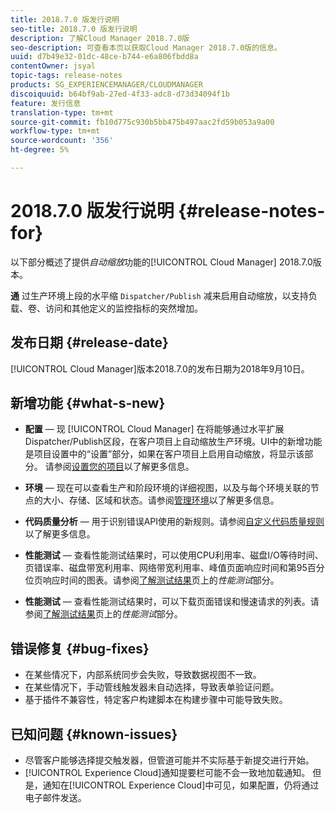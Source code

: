 ```yaml
---
title: 2018.7.0 版发行说明
seo-title: 2018.7.0 版发行说明
description: 了解Cloud Manager 2018.7.0版
seo-description: 可查看本页以获取Cloud Manager 2018.7.0版的信息。
uuid: d7b49e32-01dc-48ce-b744-e6a806fbdd8a
contentOwner: jsyal
topic-tags: release-notes
products: SG_EXPERIENCEMANAGER/CLOUDMANAGER
discoiquuid: b64bf9ab-27ed-4f33-adc8-d73d34094f1b
feature: 发行信息
translation-type: tm+mt
source-git-commit: fb10d775c930b5bb475b497aac2fd59b053a9a00
workflow-type: tm+mt
source-wordcount: '356'
ht-degree: 5%

---
```



# 2018.7.0 版发行说明 {#release-notes-for}

以下部分概述了提供&#x200B;*自动缩放*&#x200B;功能的[!UICONTROL Cloud Manager] 2018.7.0版本。

**通** 过生产环境上段的水平缩 `Dispatcher/Publish` 减来启用自动缩放，以支持负载、卷、访问和其他定义的监控指标的突然增加。

## 发布日期 {#release-date}

[!UICONTROL Cloud Manager]版本2018.7.0的发布日期为2018年9月10日。

## 新增功能 {#what-s-new}

* **配置**  — 现 [!UICONTROL Cloud Manager] 在将能够通过水平扩展Dispatcher/Publish区段，在客户项目上自动缩放生产环境。UI中的新增功能是项目设置中的“设置”部分，如果在客户项目上启用自动缩放，将显示该部分。 请参阅[设置您的项目](setting-up-program.md)以了解更多信息。

* **环境**  — 现在可以查看生产和阶段环境的详细视图，以及与每个环境关联的节点的大小、存储、区域和状态。请参阅[管理环境](manage-your-environment.md)以了解更多信息。

* **代码质量分析**  — 用于识别错误API使用的新规则。请参阅[自定义代码质量规则](custom-code-quality-rules.md)以了解更多信息。

* **性能测试**  — 查看性能测试结果时，可以使用CPU利用率、磁盘I/O等待时间、页错误率、磁盘带宽利用率、网络带宽利用率、峰值页面响应时间和第95百分位页响应时间的图表。请参阅[了解测试结果](understand-your-test-results.md)页上的&#x200B;*性能测试*&#x200B;部分。

* **性能测试**  — 查看性能测试结果时，可以下载页面错误和慢速请求的列表。请参阅[了解测试结果](understand-your-test-results.md)页上的&#x200B;*性能测试*&#x200B;部分。

## 错误修复 {#bug-fixes}

* 在某些情况下，内部系统同步会失败，导致数据视图不一致。
* 在某些情况下，手动管线触发器未自动选择，导致表单验证问题。
* 基于插件不兼容性，特定客户构建脚本在构建步骤中可能导致失败。

## 已知问题 {#known-issues}

* 尽管客户能够选择提交触发器，但管道可能并不实际基于新提交进行开始。
* [!UICONTROL Experience Cloud]通知提要栏可能不会一致地加载通知。 但是，通知在[!UICONTROL Experience Cloud]中可见，如果配置，仍将通过电子邮件发送。

